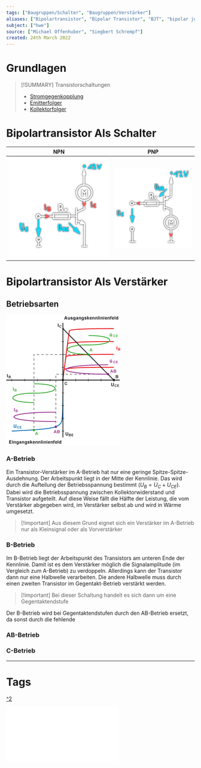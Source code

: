 ```yaml
---
tags: ["Baugruppen/Schalter", "Baugruppen/Verstärker"]
aliases: ["Bipolartransistor", "Bipolar Transistor", "BJT", "bipolar junction transistor"]
subject: ["hwe"]
source: ["Michael Offenhuber", "Siegbert Schrempf"]
created: 24th March 2022
---
```


# Grundlagen

> [!SUMMARY] Transistorschaltungen
> - [Stromgegenkopplung](Stromgegenkopplung.md)  
> - [Emitterfolger](Emitterfolger.md)  
> - [Kollektorfolger](Kollektorfolger.md)

# Bipolartransistor Als Schalter

| NPN                                | PNP                                |
| ---------------------------------- | ---------------------------------- |
| ![330](../assets/npn-schalter.png) | ![300](../assets/pnp-schalter.png) | 

#
# Bipolartransistor Als Verstärker

## Betriebsarten

![](assets/Pasted%20image%2020230922135134.png)

### A-Betrieb

Ein Transistor-Verstärker im A-Betrieb hat nur eine geringe Spitze-Spitze-Ausdehnung.
Der Arbeitspunkt liegt in der Mitte der Kennlinie.
Das wird durch die Aufteilung der Betriebsspannung bestimmt ($U_{B}= U_{C} + U_{CE}$).
Dabei wird die Betriebsspannung zwischen Kollektorwiderstand und Transistor aufgeteilt. 
Auf diese Weise fällt die Hälfte der Leistung, die vom Verstärker abgegeben wird, im Verstärker selbst ab und wird in Wärme umgesetzt.

> [!important] Aus diesem Grund eignet sich ein Verstärker im A-Betrieb nur als Kleinsignal oder als Vorverstärker

### B-Betrieb

Im B-Betrieb liegt der Arbeitspunkt des Transistors am unteren Ende der Kennlinie.
Damit ist es dem Verstärker möglich die Signalamplitude (im Vergleich zum A-Betrieb) zu verdoppeln. 
Allerdings kann der Transistor dann nur eine Halbwelle verarbeiten.
Die andere Halbwelle muss durch einen zweiten Transistor im Gegentakt-Betrieb verstärkt werden.

> [!important] Bei dieser Schaltung handelt es sich dann um eine Gegentaktendstufe

Der B-Betrieb wird bei Gegentaktendstufen durch den AB-Betrieb ersetzt,  da sonst durch die fehlende 

### AB-Betrieb

### C-Betrieb

---

# Tags

[](https://de.wikipedia.org/wiki/Endstufe#A-Betrieb)
[^2](https://www.elektronik-kompendium.de/sites/slt/0303311.htm)

![Transistor_als_Schalter_intro](../assets/pdf/Transistor_als_Schalter_intro.pdf)